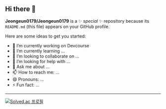 ## Hi there 👋

**Jeongeun0179/Jeongeun0179** is a ✨ _special_ ✨ repository because its `README.md` (this file) appears on your GitHub profile.

Here are some ideas to get you started:

- 🔭 I’m currently working on Devcourse
- 🌱 I’m currently learning ...
- 👯 I’m looking to collaborate on ...
- 🤔 I’m looking for help with ...
- 💬 Ask me about ...
- 📫 How to reach me: ...
- 😄 Pronouns: ...
- ⚡ Fun fact: ...

---
[![Solved.ac
프로필](http://mazassumnida.wtf/api/generate_badge?boj={handle})](https://solved.ac/{handle})

